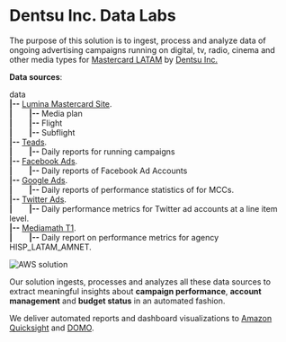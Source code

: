 # Dentsu Inc. Data Labs

The purpose of this solution is to ingest, process and analyze data of ongoing advertising campaigns running on digital, tv, radio, cinema and other media types for [Mastercard LATAM](https://latinamerica.mastercard.com/es-region-lac.html) by [Dentsu Inc.](https://www.dentsuaegisnetwork.com/)

**Data sources**:  

data  
**|--** [Lumina Mastercard Site](https://www.mediaocean.com/ca/products/lumina).  
**|&nbsp;   &nbsp;   &nbsp;   &nbsp;   &nbsp;|--** Media plan  
**|&nbsp;   &nbsp;   &nbsp;   &nbsp;   &nbsp;|--** Flight  
**|&nbsp;   &nbsp;   &nbsp;   &nbsp;   &nbsp;|--** Subflight  
**|--** [Teads](https://www.teads.com/).   
**|&nbsp;   &nbsp;   &nbsp;   &nbsp;   &nbsp;|--** Daily reports for running campaigns   
**|--** [Facebook Ads](https://www.facebook.com/business/tools/ads-manager).   
**|&nbsp;   &nbsp;   &nbsp;   &nbsp;   &nbsp;|--** Daily reports of Facebook Ad Accounts  
**|--** [Google Ads](https://ads.google.com/home/).  
**|&nbsp;   &nbsp;   &nbsp;   &nbsp;   &nbsp;|--** Daily reports of performance statistics of for MCCs.  
**|--** [Twitter Ads](https://ads.twitter.com/).  
**|&nbsp;   &nbsp;   &nbsp;   &nbsp;   &nbsp;|--** Daily performance metrics for Twitter ad accounts at a line item level.  
**|--** [Mediamath T1](https://t1.mediamath.com/).  
**|&nbsp;   &nbsp;   &nbsp;   &nbsp;   &nbsp;|--** Daily report on performance metrics for agency HISP_LATAM_AMNET.  


![AWS solution](/architecture/aws-solution.png)

Our solution ingests, processes and analyzes all these data sources to extract meaningful insights about **campaign performance**, **account management** and **budget status** in an automated fashion.

We deliver automated reports and dashboard visualizations to [Amazon Quicksight](https://aws.amazon.com/quicksight/) and [DOMO](https://www.domo.com/).
